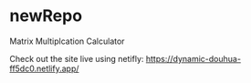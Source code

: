 # newRepo
 Matrix Multiplcation Calculator

Check out the site live using netifly: https://dynamic-douhua-ff5dc0.netlify.app/